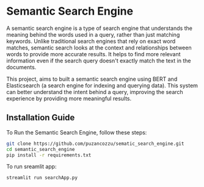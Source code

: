 # Semantic Search Engine

A semantic search engine is a type of search engine that understands the meaning behind the words used in a query, rather than just matching keywords. Unlike traditional search engines that rely on exact word matches, semantic search looks at the context and relationships between words to provide more accurate results. It helps to find more relevant information even if the search query doesn't exactly match the text in the documents.

This project, aims to built a semantic search engine using BERT  and Elasticsearch (a search engine for indexing and querying data). This system can better understand the intent behind a query, improving the search experience by providing more meaningful results.

## Installation Guide

To Run the Semantic Search Engine, follow these steps:
```bash
git clone https://github.com/puzancozzu/sematic_search_engine.git
cd semantic_search_engine
pip install -r requirements.txt
```

To run sreamlit app:
```bash
streamlit run searchApp.py
```
